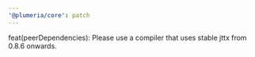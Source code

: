 ```yaml
---
'@plumeria/core': patch
---
```


feat(peerDependencies): Please use a compiler that uses stable jttx from 0.8.6 onwards.

